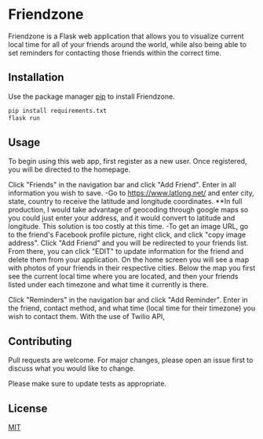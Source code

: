 # Friendzone

Friendzone is a Flask web application that allows you to visualize current local time for all of your friends around the world, while also being able to set reminders for contacting those friends within the correct time.

## Installation

Use the package manager [pip](https://pip.pypa.io/en/stable/) to install Friendzone.

```bash
pip install requirements.txt
flask run
```

## Usage

To begin using this web app, first register as a new user. Once registered, you will be directed to the homepage.

Click "Friends" in the navigation bar and click "Add Friend". Enter in all information you wish to save.
  -Go to https://www.latlong.net/ and enter city, state, country to receive the latitude and longitude coordinates. **In full production, I would take advantage of geocoding through google maps so you could just enter your address, and it would convert to latitude and longitude. This solution is too costly at this time.
  -To get an image URL, go to the friend's Facebook profile picture, right click, and click "copy image address".
Click "Add Friend" and you will be redirected to your friends list. From there, you can click "EDIT" to update information for the friend and delete them from your application. On the home screen you will see a map with photos of your friends in their respective cities. Below the map you first see the current local time where you are located, and then your friends listed under each timezone and what time it currently is there.

Click "Reminders" in the navigation bar and click "Add Reminder". Enter in the friend, contact method, and what time (local time for their timezone) you wish to contact them. With the use of Twilio API,

## Contributing
Pull requests are welcome. For major changes, please open an issue first to discuss what you would like to change.

Please make sure to update tests as appropriate.

## License
[MIT](https://choosealicense.com/licenses/mit/)